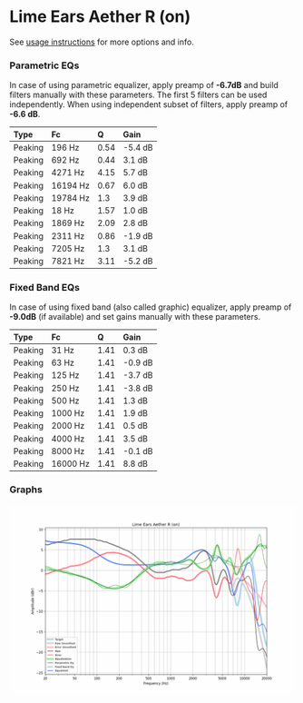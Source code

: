 # Lime Ears Aether R (on)
See [usage instructions](https://github.com/jaakkopasanen/AutoEq#usage) for more options and info.

### Parametric EQs
In case of using parametric equalizer, apply preamp of **-6.7dB** and build filters manually
with these parameters. The first 5 filters can be used independently.
When using independent subset of filters, apply preamp of **-6.6 dB**.

| Type    | Fc       |    Q | Gain    |
|:--------|:---------|:-----|:--------|
| Peaking | 196 Hz   | 0.54 | -5.4 dB |
| Peaking | 692 Hz   | 0.44 | 3.1 dB  |
| Peaking | 4271 Hz  | 4.15 | 5.7 dB  |
| Peaking | 16194 Hz | 0.67 | 6.0 dB  |
| Peaking | 19784 Hz | 1.3  | 3.9 dB  |
| Peaking | 18 Hz    | 1.57 | 1.0 dB  |
| Peaking | 1869 Hz  | 2.09 | 2.8 dB  |
| Peaking | 2311 Hz  | 0.86 | -1.9 dB |
| Peaking | 7205 Hz  | 1.3  | 3.1 dB  |
| Peaking | 7821 Hz  | 3.11 | -5.2 dB |

### Fixed Band EQs
In case of using fixed band (also called graphic) equalizer, apply preamp of **-9.0dB**
(if available) and set gains manually with these parameters.

| Type    | Fc       |    Q | Gain    |
|:--------|:---------|:-----|:--------|
| Peaking | 31 Hz    | 1.41 | 0.3 dB  |
| Peaking | 63 Hz    | 1.41 | -0.9 dB |
| Peaking | 125 Hz   | 1.41 | -3.7 dB |
| Peaking | 250 Hz   | 1.41 | -3.8 dB |
| Peaking | 500 Hz   | 1.41 | 1.3 dB  |
| Peaking | 1000 Hz  | 1.41 | 1.9 dB  |
| Peaking | 2000 Hz  | 1.41 | 0.5 dB  |
| Peaking | 4000 Hz  | 1.41 | 3.5 dB  |
| Peaking | 8000 Hz  | 1.41 | -0.1 dB |
| Peaking | 16000 Hz | 1.41 | 8.8 dB  |

### Graphs
![](./Lime%20Ears%20Aether%20R%20(on).png)